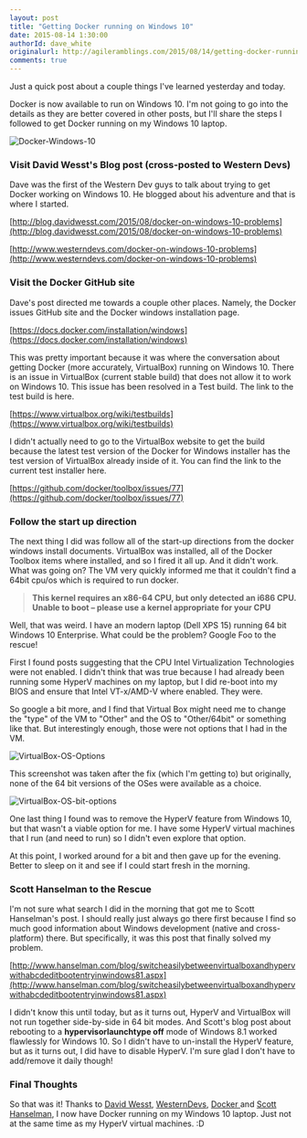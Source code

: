 ```yaml
---
layout: post
title: "Getting Docker running on Windows 10"
date: 2015-08-14 1:30:00
authorId: dave_white
originalurl: http://agileramblings.com/2015/08/14/getting-docker-running-on-windows-10/
comments: true
---
```

Just a quick post about a couple things I've learned yesterday and today.

Docker is now available to run on Windows 10. I'm not going to go into the details as they are better covered in other posts, but I'll share the steps I followed to get Docker running on my Windows 10 laptop.

![Docker-Windows-10][1]

### Visit David Wesst's Blog post (cross-posted to Western Devs)

Dave was the first of the Western Dev guys to talk about trying to get Docker working on Windows 10. He blogged about his adventure and that is where I started.

[http://blog.davidwesst.com/2015/08/docker-on-windows-10-problems](http://blog.davidwesst.com/2015/08/docker-on-windows-10-problems)

[http://www.westerndevs.com/docker-on-windows-10-problems](http://www.westerndevs.com/docker-on-windows-10-problems)

### Visit the Docker GitHub site

Dave's post directed me towards a couple other places. Namely, the Docker issues GitHub site and the Docker windows installation page.

[https://docs.docker.com/installation/windows](https://docs.docker.com/installation/windows)

This was pretty important because it was where the conversation about getting Docker (more accurately, VirtualBox) running on Windows 10. There is an issue in VirtualBox (current stable build) that does not allow it to work on Windows 10. This issue has been resolved in a Test build. The link to the test build is here.

[https://www.virtualbox.org/wiki/testbuilds](https://www.virtualbox.org/wiki/testbuilds)

I didn't actually need to go to the VirtualBox website to get the build because the latest test version of the Docker for Windows installer has the test version of VirtualBox already inside of it. You can find the link to the current test installer here.

[https://github.com/docker/toolbox/issues/77](https://github.com/docker/toolbox/issues/77)

### Follow the start up direction

The next thing I did was follow all of the start-up directions from the docker windows install documents. VirtualBox was installed, all of the Docker Toolbox items where installed, and so I fired it all up. And it didn't work. What was going on? The VM very quickly informed me that it couldn't find a 64bit cpu/os which is required to run docker.

>**This kernel requires an x86-64 CPU, but only detected an i686 CPU. Unable to boot – please use a kernel appropriate for your&nbsp;CPU**

Well, that was weird. I have an modern laptop (Dell XPS 15) running 64 bit Windows 10 Enterprise. What could be the problem? Google Foo to the rescue!

First I found posts suggesting that the CPU Intel Virtualization Technologies were not enabled. I didn't think that was true because I had already been running some HyperV machines on my laptop, but I did re-boot into my BIOS and ensure that Intel VT-x/AMD-V where enabled. They were.

So google a bit more, and I find that Virtual Box might need me to change the "type" of the VM to "Other" and the OS to "Other/64bit" or something like that. But interestingly enough, those were not options that I had in the VM.

![VirtualBox-OS-Options][2]

This screenshot was taken after the fix (which I'm getting to) but originally, none of the 64 bit versions of the OSes were available as a choice.

![VirtualBox-OS-bit-options][3]

One last thing I found was to remove the HyperV feature from Windows 10, but that wasn't a viable option for me. I have some HyperV virtual machines that I run (and need to run) so I didn't even explore that option.

At this point, I worked around for a bit and then gave up for the evening. Better to sleep on it and see if I could start fresh in the morning.

### Scott Hanselman to the Rescue

I'm not sure what search I did in the morning that got me to Scott Hanselman's post. I should really just always go there first because I find so much good information about Windows development (native and cross-platform) there. But specifically, it was this post that finally solved my problem.

[http://www.hanselman.com/blog/switcheasilybetweenvirtualboxandhypervwithabcdeditbootentryinwindows81.aspx](http://www.hanselman.com/blog/switcheasilybetweenvirtualboxandhypervwithabcdeditbootentryinwindows81.aspx)

I didn't know this until today, but as it turns out, HyperV and VirtualBox will not run together side-by-side in 64 bit modes. And Scott's blog post about rebooting to a **hypervisorlaunchtype off** mode of Windows 8.1 worked flawlessly for Windows 10. So I didn't have to un-install the HyperV feature, but as it turns out, I did have to disable HyperV. I'm sure glad I don't have to add/remove it daily though!

### Final Thoughts

So that was it! Thanks to [David Wesst][4], [WesternDevs][5], [Docker ][6]and [Scott Hanselman][7], I now have Docker running on my Windows 10 laptop. Just not at the same time as my HyperV virtual machines. :D

[1]: https://agileramblings.files.wordpress.com/2015/08/docker-windows-10.png?w=600&amp;h=308
[2]: https://agileramblings.files.wordpress.com/2015/08/virtualbox-os-options.png?w=450&amp;h=330
[3]: https://agileramblings.files.wordpress.com/2015/08/virtualbox-os-bit-options.png?w=450&amp;h=330
[4]: http://blog.davidwesst.com/
[5]: http://www.westerndevs.com/
[6]: https://www.docker.com/
[7]: http://www.hanselman.com/
